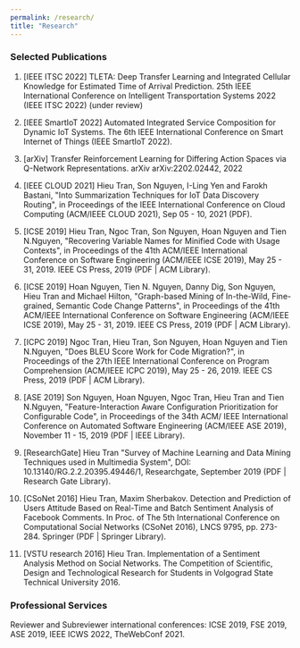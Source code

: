 ```yaml
---
permalink: /research/
title: "Research"
---
```

### Selected Publications


1. [IEEE ITSC 2022] TLETA: Deep Transfer Learning and Integrated Cellular Knowledge for Estimated Time
of Arrival Prediction. 25th IEEE International Conference on Intelligent Transportation
Systems 2022 (IEEE ITSC 2022) (under review)

10. [IEEE SmartIoT 2022] Automated Integrated Service Composition for Dynamic IoT Systems. The 6th IEEE
International Conference on Smart Internet of Things (IEEE SmartIoT 2022).

9. [arXiv] Transfer Reinforcement Learning for Differing Action Spaces via Q-Network Representations.
arXiv arXiv:2202.02442, 2022

8. [IEEE CLOUD 2021] Hieu Tran, Son Nguyen, I-Ling Yen and Farokh Bastani, "Into Summarization Techniques for IoT Data Discovery Routing", in Proceedings of the IEEE International Conference on Cloud Computing (ACM/IEEE CLOUD 2021), Sep 05 - 10, 2021 (PDF).

7. [ICSE 2019] Hieu Tran, Ngoc Tran, Son Nguyen, Hoan Nguyen and Tien N.Nguyen, "Recovering Variable Names for Minified Code with Usage Contexts", in Proceedings of the 41th ACM/IEEE International Conference on Software Engineering (ACM/IEEE ICSE 2019), May 25 - 31, 2019. IEEE CS Press, 2019 (PDF | ACM Library).

6. [ICSE 2019] Hoan Nguyen, Tien N. Nguyen, Danny Dig, Son Nguyen, Hieu Tran and Michael Hilton, "Graph-based Mining of In-the-Wild, Fine-grained, Semantic Code Change Patterns", in Proceedings of the 41th ACM/IEEE International Conference on Software Engineering (ACM/IEEE ICSE 2019), May 25 - 31, 2019. IEEE CS Press, 2019 (PDF | ACM Library).

5. [ICPC 2019] Ngoc Tran, Hieu Tran, Son Nguyen, Hoan Nguyen and Tien N.Nguyen, "Does BLEU Score Work for Code Migration?", in Proceedings of the 27th IEEE International Conference on Program Comprehension (ACM/IEEE ICPC 2019), May 25 - 26, 2019. IEEE CS Press, 2019 (PDF | ACM Library).

4. [ASE 2019] Son Nguyen, Hoan Nguyen, Ngoc Tran, Hieu Tran and Tien N.Nguyen, "Feature-Interaction Aware Configuration Prioritization for Configurable Code", in Proceedings of the 34th ACM/ IEEE International Conference on Automated Software Engineering (ACM/IEEE ASE 2019), November 11 - 15, 2019 (PDF | IEEE Library).

3. [ResearchGate] Hieu Tran "Survey of Machine Learning and Data Mining Techniques used in Multimedia System", DOI: 10.13140/RG.2.2.20395.49446/1, Researchgate, September 2019 (PDF | Research Gate Library).

2. [CSoNet 2016] Hieu Tran, Maxim Sherbakov. Detection and Prediction of Users Attitude Based on Real-Time and Batch Sentiment Analysis of Facebook Comments. In Proc. of The 5th International Conference on Computational Social Networks (CSoNet 2016), LNCS 9795, pp. 273-284. Springer (PDF | Springer Library).

1. [VSTU research 2016] Hieu Tran. Implementation of a Sentiment Analysis Method on Social Networks. The Competition of Scientific, Design and Technological Research for Students in Volgograd State Technical University 2016.

### Professional Services

Reviewer and Subreviewer international conferences: ICSE 2019, FSE 2019, ASE 2019, IEEE ICWS 2022, TheWebConf 2021.
